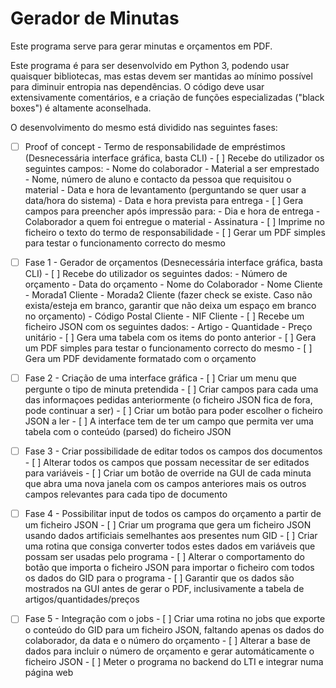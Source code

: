 # Gerador de Minutas

Este programa serve para gerar minutas e orçamentos em PDF. 

Este programa é para ser desenvolvido em Python 3, podendo usar quaisquer bibliotecas, mas estas devem ser mantidas ao mínimo possível para diminuir entropia nas dependências. O código deve usar extensivamente comentários, e a criação de funções especializadas ("black boxes") é altamente aconselhada.

O desenvolvimento do mesmo está dividido nas seguintes fases:

- [ ] Proof of concept - Termo de responsabilidade de empréstimos (Desnecessária interface gráfica, basta CLI)
       - [ ] Recebe do utilizador os seguintes campos:
            - Nome do colaborador
            - Material a ser emprestado
            - Nome, número de aluno e contacto da pessoa que requisitou o material
            - Data e hora de levantamento (perguntando se quer usar a data/hora do sistema)
            - Data e hora prevista para entrega
       - [ ] Gera campos para preencher após impressão para:
            - Dia e hora de entrega
            - Colaborador a quem foi entregue o material
            - Assinatura
       - [ ] Imprime no ficheiro o texto do termo de responsabilidade
       - [ ] Gerar um PDF simples para testar o funcionamento correcto do mesmo
      
- [ ] Fase 1 - Gerador de orçamentos (Desnecessária interface gráfica, basta CLI)
      - [ ] Recebe do utilizador os seguintes dados:
            - Número de orçamento
            - Data do orçamento
            - Nome do Colaborador
            - Nome Cliente
            - Morada1 Cliente
            - Morada2 Cliente (fazer check se existe. Caso não exista/esteja em branco, garantir que não deixa um espaço em branco no orçamento)
            - Código Postal Cliente
            - NIF Cliente
      - [ ] Recebe um ficheiro JSON com os seguintes dados:
            - Artigo
            - Quantidade
            - Preço unitário
      - [ ] Gera uma tabela com os items do ponto anterior
      - [ ] Gera um PDF simples para testar o funcionamento correcto do mesmo
      - [ ] Gera um PDF devidamente formatado com o orçamento
      
- [ ] Fase 2 - Criação de uma interface gráfica
      - [ ] Criar um menu que pergunte o tipo de minuta pretendida
      - [ ] Criar campos para cada uma das informaçoes pedidas anteriormente (o ficheiro JSON fica de fora, pode continuar a ser)
      - [ ] Criar um botão para poder escolher o ficheiro JSON a ler
      - [ ] A interface tem de ter um campo que permita ver uma tabela com o conteúdo (parsed) do ficheiro JSON

- [ ] Fase 3 - Criar possibilidade de editar todos os campos dos documentos
      - [ ] Alterar todos os campos que possam necessitar de ser editados para variáveis
      - [ ] Criar um botão de override na GUI de cada minuta que abra uma nova janela com os campos anteriores mais os outros campos relevantes para cada tipo de documento
      
- [ ] Fase 4 - Possibilitar input de todos os campos do orçamento a partir de um ficheiro JSON
      - [ ] Criar um programa que gera um ficheiro JSON usando dados artificiais semelhantes aos presentes num GID
      - [ ] Criar uma rotina que consiga converter todos estes dados em variáveis que possam ser usadas pelo programa
      - [ ] Alterar o comportamento do botão que importa o ficheiro JSON para importar o ficheiro com todos os dados do GID para o programa
      - [ ] Garantir que os dados são mostrados na GUI antes de gerar o PDF, inclusivamente a tabela de artigos/quantidades/preços

- [ ] Fase 5 - Integração com o jobs
      - [ ] Criar uma rotina no jobs que exporte o conteúdo do GID para um ficheiro JSON, faltando apenas os dados do colaborador, da data e o número do orçamento
      - [ ] Alterar a base de dados para incluir o número de orçamento e gerar automáticamente o ficheiro JSON
      - [ ] Meter o programa no backend do LTI e integrar numa página web

